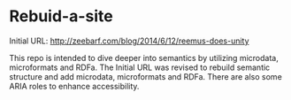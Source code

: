 Rebuid-a-site
=============

Initial URL:  http://zeebarf.com/blog/2014/6/12/reemus-does-unity

This repo is intended to dive deeper into semantics by utilizing microdata,
microformats and RDFa. The Initial URL was revised to rebuild semantic structure
and add microdata, microformats and RDFa. There are also some ARIA roles to
enhance accessibility.

